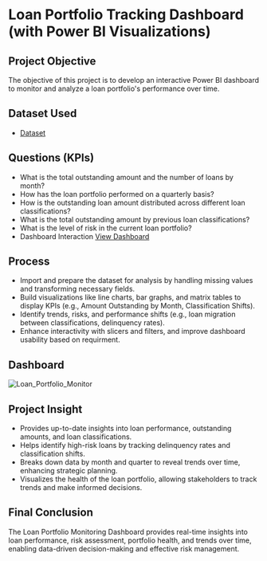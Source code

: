 # Loan Portfolio Tracking Dashboard (with Power BI Visualizations)
## Project Objective
The objective of this project is to develop an interactive Power BI dashboard to monitor and analyze a loan portfolio's performance over time.

## Dataset Used
- <a href="https://github.com/SmrutiRekhaRana/Loan-Portfolio-Monitoring-Dashboard/blob/main/Bank_Loans_Dataset.xlsx">Dataset</a>
## Questions (KPIs)
- What is the total outstanding amount and the number of loans by month?
- How has the loan portfolio performed on a quarterly basis?
- How is the outstanding loan amount distributed across different loan classifications?
- What is the total outstanding amount by previous loan classifications?
- What is the level of risk in the current loan portfolio?
- Dashboard Interaction <a href="https://github.com/SmrutiRekhaRana/Loan-Portfolio-Monitoring-Dashboard/blob/main/Loan_Portfolio_Monitor.png">View Dashboard</a>

## Process
- Import and prepare the dataset for analysis by handling missing values and transforming necessary fields.
- Build visualizations like line charts, bar graphs, and matrix tables to display KPIs (e.g., Amount Outstanding by Month, Classification Shifts).
- Identify trends, risks, and performance shifts (e.g., loan migration between classifications, delinquency rates).
- Enhance interactivity with slicers and filters, and improve dashboard usability based on requirment.

## Dashboard
![Loan_Portfolio_Monitor](https://github.com/user-attachments/assets/f0a5d267-2438-4e7f-a8ab-90e5a03f5656)

## Project Insight
- Provides up-to-date insights into loan performance, outstanding amounts, and loan classifications.
- Helps identify high-risk loans by tracking delinquency rates and classification shifts.
- Breaks down data by month and quarter to reveal trends over time, enhancing strategic planning.
- Visualizes the health of the loan portfolio, allowing stakeholders to track trends and make informed decisions.

## Final Conclusion
The Loan Portfolio Monitoring Dashboard provides real-time insights into loan performance, risk assessment, portfolio health, and trends over time, enabling data-driven decision-making and effective risk management.
